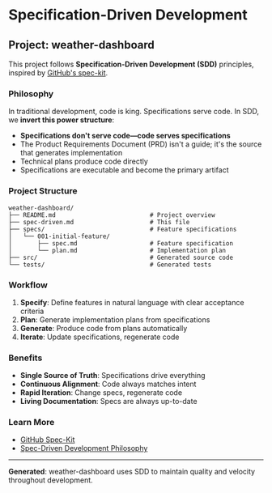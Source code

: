 # Specification-Driven Development

## Project: weather-dashboard

This project follows **Specification-Driven Development (SDD)** principles, inspired by [GitHub's spec-kit](https://github.com/github/spec-kit).

### Philosophy

In traditional development, code is king. Specifications serve code. In SDD, we **invert this power structure**:

- **Specifications don't serve code—code serves specifications**
- The Product Requirements Document (PRD) isn't a guide; it's the source that generates implementation
- Technical plans produce code directly
- Specifications are executable and become the primary artifact

### Project Structure

```
weather-dashboard/
├── README.md                          # Project overview
├── spec-driven.md                     # This file
├── specs/                             # Feature specifications
│   └── 001-initial-feature/
│       ├── spec.md                    # Feature specification
│       └── plan.md                    # Implementation plan
├── src/                               # Generated source code
└── tests/                             # Generated tests
```

### Workflow

1. **Specify**: Define features in natural language with clear acceptance criteria
2. **Plan**: Generate implementation plans from specifications
3. **Generate**: Produce code from plans automatically
4. **Iterate**: Update specifications, regenerate code

### Benefits

- **Single Source of Truth**: Specifications drive everything
- **Continuous Alignment**: Code always matches intent
- **Rapid Iteration**: Change specs, regenerate code
- **Living Documentation**: Specs are always up-to-date

### Learn More

- [GitHub Spec-Kit](https://github.com/github/spec-kit)
- [Spec-Driven Development Philosophy](https://github.com/github/spec-kit/blob/main/spec-driven.md)

---

**Generated**: weather-dashboard uses SDD to maintain quality and velocity throughout development.

